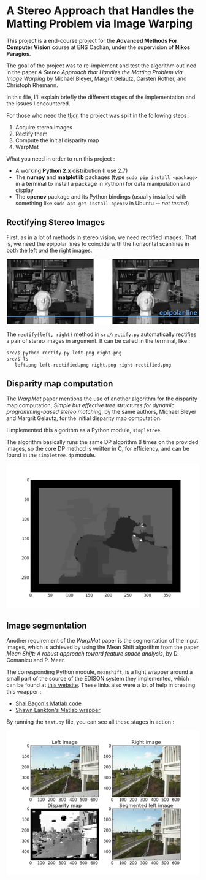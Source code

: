 # A Stereo Approach that Handles the Matting Problem via Image Warping

This project is a end-course project for the **Advanced Methods For Computer Vision** course at ENS Cachan, under the supervision of **Nikos Paragios**.

The goal of the project was to re-implement and test the algorithm outlined in the paper _A Stereo Approach that Handles the Matting Problem via Image Warping_ by Michael Bleyer, Margrit Gelautz, Carsten Rother, and Christoph Rhemann.

In this file, I'll explain briefly the different stages of the implementation and the issues I encountered.

For those who need the [tl;dr](http://en.wikipedia.org/wiki/TLDR), the project was split in the following steps :

  1. Acquire stereo images
  2. Rectify them
  3. Compute the initial disparity map
  4. WarpMat
  
What you need in order to run this project :

  * A working **Python 2.x** distribution (I use 2.7)
  * The **numpy** and **matplotlib** packages (type `sudo pip install <package>` in a terminal to install a package in Python) for data manipulation and display
  * The **opencv** package and its Python bindings (usually installed with something like `sudo apt-get install opencv` in Ubuntu -- _not tested_)

## Rectifying Stereo Images

First, as in a lot of methods in stereo vision, we need rectified images. That is, we need the epipolar lines to coincide with the horizontal scanlines in both the left _and_ the right images.

![Scanlines in a rectified image pair](https://github.com/fxthomas/mva-advancedcv-project/raw/master/images/Rectify-Scanlines.png)

The `rectify(left, right)` method in `src/rectify.py` automatically rectifies a pair of stereo images in argument. It can be called in the terminal, like :

    src/$ python rectify.py left.png right.png
    src/$ ls
       left.png left-rectified.png right.png right-rectified.png

## Disparity map computation

The _WarpMat_ paper mentions the use of another algorithm for the disparity map computation, _Simple but effective tree structures for dynamic programming-based stereo matching_, by the same authors, Michael Bleyer and Margrit Gelautz, for the initial disparity map computation.

I implemented this algorithm as a Python module, `simpletree`.

The algorithm basically runs the same DP algorithm 8 times on the provided images, so the core DP method is written in C, for efficiency, and can be found in the `simpletree.dp` module.

![Disparity map for the Tsukuba image pair](https://github.com/fxthomas/mva-advancedcv-project/raw/master/images/Disparity-Tsukuba.png)

## Image segmentation

Another requirement of the _WarpMat_ paper is the segmentation of the input images, which is achieved by using the Mean Shift algorithm from the paper _Mean Shift: A robust approach toward feature space analysis_, by D. Comanicu and P. Meer.

The corresponding Python module, `meanshift`, is a light wrapper around a small part of the source of the EDISON system they implemented, which can be found at [this website](http://coewww.rutgers.edu/riul/research/code/EDISON/index.html). These links also were a lot of help in creating this wrapper :

   * [Shai Bagon's Matlab code](http://www.wisdom.weizmann.ac.il/~bagon/matlab.html)
   * [Shawn Lankton's Matlab wrapper](http://www.shawnlankton.com/2007/11/mean-shift-segmentation-in-matlab/)
   
By running the `test.py` file, you can see all these stages in action :

![Disparity map for the Tsukuba image pair](https://github.com/fxthomas/mva-advancedcv-project/raw/master/images/All-Subplots.png)
